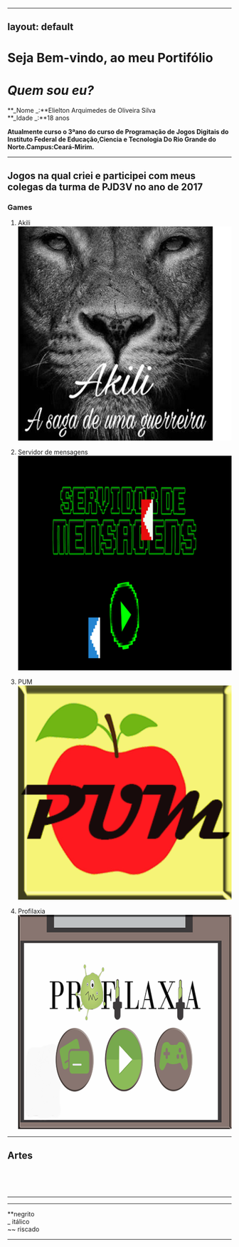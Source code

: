 
---
layout: default
---  
# Seja Bem-vindo, ao meu Portifólio



# _Quem sou eu?_ 
**_Nome _:**Elielton Arquimedes de Oliveira Silva  
**_Idade _:**18 anos


**Atualmente curso o 3ªano do curso de Programação de Jogos Digitais do Instituto Federal de Educação,Ciencia e Tecnologia Do Rio Grande do Norte.Campus:Ceará-Mirim.**   
* * * 
## Jogos  na qual criei e participei com meus colegas da turma de PJD3V no ano de 2017  
 
### Games  
1. Akili [![](akili.png)](https://elielton90.github.io/Akili/)  

2. Servidor de mensagens[![](servidor.png)](https://jldifrn.github.io/ServidorDeMensagens/)

3. PUM [![](pum.png)]()

4. Profilaxia [![](profilaxia.png)]()
* * *  
## Artes  


![]()    


![]()


* * *   

* * *  
**negrito  
_ itálico  
~~ riscado  



* * * 
